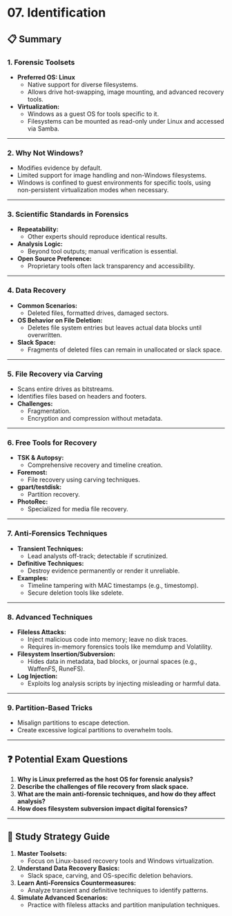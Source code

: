 # 07. Identification

## 📋 Summary

### 1. **Forensic Toolsets**
- **Preferred OS: Linux**
  - Native support for diverse filesystems.
  - Allows drive hot-swapping, image mounting, and advanced recovery tools.
- **Virtualization:**
  - Windows as a guest OS for tools specific to it.
  - Filesystems can be mounted as read-only under Linux and accessed via Samba.

---

### 2. **Why Not Windows?**
- Modifies evidence by default.
- Limited support for image handling and non-Windows filesystems.
- Windows is confined to guest environments for specific tools, using non-persistent virtualization modes when necessary.

---

### 3. **Scientific Standards in Forensics**
- **Repeatability:**
  - Other experts should reproduce identical results.
- **Analysis Logic:**
  - Beyond tool outputs; manual verification is essential.
- **Open Source Preference:**
  - Proprietary tools often lack transparency and accessibility.

---

### 4. **Data Recovery**
- **Common Scenarios:**
  - Deleted files, formatted drives, damaged sectors.
- **OS Behavior on File Deletion:**
  - Deletes file system entries but leaves actual data blocks until overwritten.
- **Slack Space:**
  - Fragments of deleted files can remain in unallocated or slack space.

---

### 5. **File Recovery via Carving**
- Scans entire drives as bitstreams.
- Identifies files based on headers and footers.
- **Challenges:**
  - Fragmentation.
  - Encryption and compression without metadata.

---

### 6. **Free Tools for Recovery**
- **TSK & Autopsy:**
  - Comprehensive recovery and timeline creation.
- **Foremost:**
  - File recovery using carving techniques.
- **gpart/testdisk:**
  - Partition recovery.
- **PhotoRec:** 
  - Specialized for media file recovery.

---

### 7. **Anti-Forensics Techniques**
- **Transient Techniques:**
  - Lead analysts off-track; detectable if scrutinized.
- **Definitive Techniques:**
  - Destroy evidence permanently or render it unreliable.
- **Examples:**
  - Timeline tampering with MAC timestamps (e.g., timestomp).
  - Secure deletion tools like sdelete.

---

### 8. **Advanced Techniques**
- **Fileless Attacks:**
  - Inject malicious code into memory; leave no disk traces.
  - Requires in-memory forensics tools like memdump and Volatility.
- **Filesystem Insertion/Subversion:**
  - Hides data in metadata, bad blocks, or journal spaces (e.g., WaffenFS, RuneFS).
- **Log Injection:**
  - Exploits log analysis scripts by injecting misleading or harmful data.

---

### 9. **Partition-Based Tricks**
- Misalign partitions to escape detection.
- Create excessive logical partitions to overwhelm tools.

---

## ❓ Potential Exam Questions

1. **Why is Linux preferred as the host OS for forensic analysis?**
2. **Describe the challenges of file recovery from slack space.**
3. **What are the main anti-forensic techniques, and how do they affect analysis?**
4. **How does filesystem subversion impact digital forensics?**

---

## 📝 Study Strategy Guide

1. **Master Toolsets:**
   - Focus on Linux-based recovery tools and Windows virtualization.
2. **Understand Data Recovery Basics:**
   - Slack space, carving, and OS-specific deletion behaviors.
3. **Learn Anti-Forensics Countermeasures:**
   - Analyze transient and definitive techniques to identify patterns.
4. **Simulate Advanced Scenarios:**
   - Practice with fileless attacks and partition manipulation techniques.

